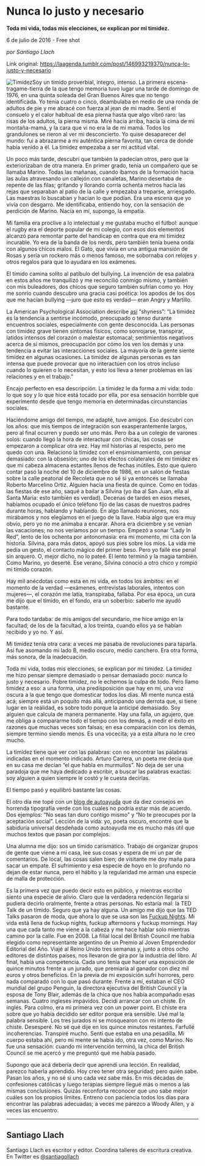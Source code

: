 # Nunca lo justo y necesario

**Toda mi vida, todas mis elecciones, se explican por mi timidez.**

6 de julio de 2016 - Free shot

_por Santiago Llach_

Link original: https://laagenda.tumblr.com/post/146993219370/nunca-lo-justo-y-necesario

![Timidez](https://64.media.tumblr.com/84ceb13615d2ee67b7f84b667383f256/tumblr_inline_p9nd5jEDBi1t6q87u_500.jpg)Soy un tímido proverbial, íntegro, intenso. La primera escena-tragame-tierra de la que tengo memoria tuvo lugar una tarde de domingo de 1976, en una quinta soleada del Gran Buenos Aires que no tengo identificada. Yo tenía cuatro o cinco, deambulaba en medio de una ronda de adultos de pie y me abracé con fuerza al jean de mi madre. Sentí el consuelo y el calor habitual de esa pierna hasta que algo vibró raro: las risas de los adultos, la pierna misma. Miré hacia arriba, hacia la cima de mi montaña-mamá, y la cara que vi no era la de mi mamá. Todos los grandulones se rieron al ver mi desconcierto. Yo quise desaparecer del mundo: fui a abrazarme a mi auténtica pierna favorita, tan cerca de donde había venido a él. La timidez empezaba a ser mi actitud vital.

Un poco más tarde, descubrí que también la padecían otros, pero que la exteriorizaban de otra manera. En primer grado, tenía un compañero que se llamaba Marino. Todas las mañanas, cuando íbamos de la formación hacia las aulas atravesando un callejón con canaletas, Marino desertaba de repente de las filas; gritando y llorando corría ochenta metros hacia las rejas que separaban al patio de la calle y empezaba a treparse, arriesgado. Las maestras lo buscaban y hacían lo que podían. Era una escena que yo vivía con desgarro. Me identificaba, entiendo hoy, con la sensación de perdición de Marino. Nacía en mí, supongo, la empatía.

Mi familia era proclive a lo intelectual y me gustaba mucho el fútbol: aunque el rugby era el deporte popular de mi colegio, con esos dos elementos alcanzó para remontar parte del handicap en contra que era mi timidez incurable. Yo era de la banda de los nerds, pero también tenía buena onda con algunos chicos malos. El Gato, que vivía en una antigua mansión de Rosas y sería un rockero más o menos famoso, me sobornaba con relojes y otros regalos para que lo ayudara en los exámenes.

El tímido camina solito al patíbulo del bullying. La invención de esa palabra en estos años me tranquilizó y me reconcilió conmigo mismo, y también con mis buleadores, dos chicos que seguro también sufrían como yo. Hoy me sonrío cuando descubro una gracia casi poética: los apodos de los dos que me hacían bullying —juro que esto es verdad— eran Angry y Martillo.

La American Psychological Association describe [así](http://www.apa.org/topics/shyness/) “shyness”: “La timidez es la tendencia a sentirse incómodo, preocupado o tenso durante encuentros sociales, especialmente con gente desconocida. Las personas con timidez grave tienen síntomas físicos, como sonrojarse, transpirar, latidos intensos del corazón o malestar estomacal; sentimientos negativos acerca de sí mismos, preocupación por cómo los ven los demás y una tendencia a evitar las interacciones sociales. La mayoría de la gente siente timidez en algunas ocasiones. La timidez de algunas personas es tan intensa que puede provocar que no interactúen con los otros incluso cuando lo quieren o lo necesitan, y esto los lleva a tener problemas en las relaciones y en el trabajo.” 

Encajo perfecto en esa descripción. La timidez le da forma a mi vida: todo lo que soy y lo que hice está tocado por ella, por esa sensación horrible que experimento desde que tengo memoria en determinadas circunstancias sociales. 

Haciéndome amigo del tiempo, me adapté, tuve amigos. Eso descubrí con los años: que mis tiempos de integración son exasperantemente largos, pero al final ocurren y puedo ser uno más. Pero iba a un colegio de varones solos: cuando llegó la hora de interactuar con chicas, las cosas se empezaron a complicar otra vez. Hay mil historias al respecto, pero me quedo con una. Relaciono la timidez con el ensimismamiento, con pensar demasiado: con la obsesión; uno de los efectos colaterales de mi timidez es que mi cabeza almacena estantes llenos de fechas inútiles. Esto que quiero contar pasó la noche del 10 de diciembre de 1986, en un salón de fiestas sobre la calle peatonal de Recoleta que no sé si ya entonces se llamaba Roberto Marcelino Ortiz. Alguien hacía una fiesta de quince. Como en todas las fiestas de ese año, saqué a bailar a Silvina (yo iba al San Juan, ella al Santa María: esto también es verdad). Decenas de tardes en esos meses, habíamos ocupado el único teléfono fijo de las casas de nuestros padres durante horas, hablando y hablando. En algo llamado reuniones, nos mirábamos y nos elegíamos en el juego de la llave. Había algo que era muy obvio, pero yo no me animaba a encarar. Ahora era diciembre y se venían las vacaciones; no nos veríamos por un tiempo. Empezó a sonar “Lady In Red”, lento de los ochenta por antonomasia: era mi momento, mi cita con la historia. Silvina, para más datos, apoyó sus pies sobre los míos. La vida me pedía un gesto, el contacto mágico del primer beso. Pero yo fallé ese penal sin arquero. O, mejor dicho, no lo pateé. El lento terminó y la magia también. Como Marino, yo deserté. Ese verano, Silvina conoció a otro chico y rompió mi tímido corazón.

Hay mil anécdotas como esta en mi vida, en todos los ámbitos: en el momento de la verdad —exámenes, entrevistas laborales, intentos con mujeres—, el corazón me latía, transpiraba, fallaba. Por esa época, un cura me dijo que el tímido, en el fondo, era un soberbio: saberlo me ayudó bastante.

Para todo tardaba: de mis amigos del secundario, me hice amigo en la facultad; de los de la facultad, a los treinta, cuando ellos ya se habían recibido y yo no. Y así.

Mi timidez tenía otra cara: a veces me pasaba de revoluciones para taparla. Así fue asomando mi lado B, medio oscuro, medio canchero. Era otra forma, más sonora, de la inadecuación.

Toda mi vida, todas mis elecciones, se explican por mi timidez. La timidez me hizo pensar siempre demasiado o pensar demasiado poco: nunca lo justo y necesario. Pobre timidez, no le echemos la culpa de todo. Pero llamo timidez a eso: a una forma, una predisposición que hay en mí, una voz oscura a la que tengo que domesticar todos los días. Mi mente nunca está acá; siempre está un poquito más allá, anticipando una derrota que, si tiene lugar en la realidad, es sobre todo porque la anticipé demasiado. Soy alguien que calcula de manera permanente. Hay una falla, un agujero, que me obliga a compararme todo el tiempo con los demás, a medir el éxito en razones que muchas veces son falsas; en esa comparación con los demás, siempre termino siendo menos. Es una vocecita; ya a esta altura no le creo mucho.

La timidez tiene que ver con las palabras: con no encontrar las palabras indicadas en el momento indicado. Arturo Carrera, un poeta me decía que en su casa me decían “el que habla en murmullos”. No deja de ser una paradoja que me haya dedicado a escribir, a buscar las palabras exactas: soy alguien a quien siempre le costó y le cuesta decirlas.

El tiempo pasó y equilibró bastante las cosas.

El otro día me topé con un [blog de autoayuda](http://www.sifreudlevantaralacabeza.com/2015/09/superar-la-timidez-es-posible-10-claves.html) que da diez consejos en horrenda tipografía verde con los cuales no podría estar más de acuerdo. Dos ejemplos: “No seas tan duro contigo mismo” y “No te preocupes por la aceptación social”. Lección de la vida: yo, poeta oscuro, encontré que la sabiduría universal desdeñada como autoayuda me es mucho más útil que muchos textos que pasan por complejos.

Una alumna me dijo: sos un tímido carismático. Trabajo de organizar grupos de gente que viene a mi casa, lee sus cosas y espera de mí un par de comentarios. De local, las cosas salen bien; de visitante me doy maña para sacar un empate. El sufrimiento y esa especie de hoyo en lo profundo no dejan de estar nunca, pero el hábito y la regularidad me arman una especie de malla de protección.

Es la primera vez que puedo decir esto en público, y mientras escribo siento una especie de alivio. Claro que la verdadera redención llegaría si pudiera decirlo oralmente, frente a otras personas. No estaría mal: la TED Talk de un tímido. Seguro que ya hay alguna. Un amigo me dijo que las TED Talks pasaron de moda, que ahora lo que se usa son las [Fuckup Nights](http://fuckupnights.com/). Mi vida está llena de fuckup nights, fuckup afternoons y fuckup mornings. Hay una que cada tanto me viene a la cabeza y me hace hablar solo mientras camino por la calle. Fue en 2008. La filial local del British Council me había elegido como representante argentino de un Premio al Joven Emprendedor Editorial del Año. Viajé al Reino Unido tres semanas y, junto a otros ocho editores de distintos países, nos llevaron de gira por la industria del libro. Al final, había una competencia. Cada uno tenía que hacer una exposición de quince minutos frente a un jurado, que premiaría al ganador con diez mil euros y otros beneficios. En la previa de mi exposición sufrí horrores, pero nada comparado con lo que pasó durante. Frente a mí, estaban el CEO mundial del grupo Penguin, la directora ejecutiva del British Council y la esposa de Tony Blair, además de la chica que nos había acompañado esas semanas. Cuatro ingleses impávidos. Decidí arrancar con un chiste. En inglés. Para colmo, era mi primera vez con un power point. El chiste era sobre que yo había decidido ser editor porque era sensible. Usé mal la palabra sensible. Los tres jurados ni se mosquearon con mi intento de chiste. Desesperé. No sé qué dije en los quince minutos restantes. Farfullé incoherencias. Transpiré mucho. Sentí que estaba en una pesadilla. Mi cuerpo estaba ahí, pero mi mente se había ido, otra vez, como Marino. No fue una sensación: cuando mi intervención terminó, la chica del British Council se me acercó y me preguntó qué me había pasado.

Supongo que acá debería decir que aprendí una lección. En realidad, parezco haberla aprendido. Hoy creo tener otra seguridad; pero quién sabe. Pasan los años, y no sé si uno cada vez sabe más. En mis décadas de confesiones católicas y luego terapias siempre llegué más o menos a las mismas conclusiones. Quizás reconforta reconocer que uno sabe mejor cuáles son los propios límites. Entreno con paciencia todos los días para encontrar las palabras adecuadas; a veces me parezco a Woody Allen, y a veces las encuentro.



---

 Santiago Llach
---------------

 Santiago Llach es escritor y editor. Coordina talleres de escritura creativa. En Twitter es [@santiagollach](https://twitter.com/santiagollach) 

